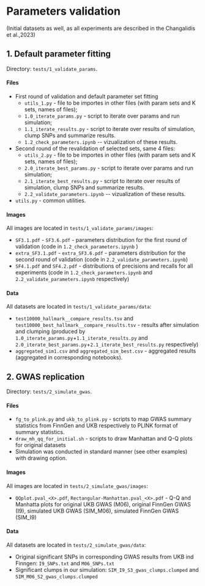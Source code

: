 # Parameters validation

(Initial datasets as well, as all experiments are described in the Changalidis et al.,2023)

## 1. Default parameter fitting

Directory: `tests/1_validate_params`.

#### Files

* First round of validation and default parameter set fitting
    * `utils_1.py` - file to be importes in other files (with param sets and K sets, names of files);
    * `1.0_iterate_params.py` - script to iterate over params and run simulation;
    * `1.1_iterate_results.py` - script to iterate over results of simulation, clump SNPs and summarize results. 
    * `1.2_check_parameters.ipynb` -- vizualization of these results.
* Second round of the revalidation of selected sets, same 4 files:
    * `utils_2.py` - file to be importes in other files (with param sets and K sets, names of files);
    * `2.0_iterate_best_params.py` - script to iterate over params and run simulation;
    * `2.1_iterate_best_results.py` - script to iterate over results of simulation, clump SNPs and summarize results. 
    * `2.2_validate_parameters.ipynb` -- vizualization of these results.
* `utils.py` - common utilities.

#### Images

All images are located in `tests/1_validate_params/images`:

* `SF3.1.pdf` - `SF3.6.pdf` - parameters distribution for the first round of validation (code in `1.2_check_parameters.ipynb` )
* `extra_SF3.1.pdf` - `extra_SF3.6.pdf` - parameters distribution for the second round of validation (code in `2.2_validate_parameters.ipynb`)
* `SF4.1.pdf` and `SF4.2.pdf` - distributions of precisions and recalls for all experiments (code in `1.2_check_parameters.ipynb` and `2.2_validate_parameters.ipynb` respectively)


#### Data

All datasets are located in `tests/1_validate_params/data`:

* `test10000_hallmark__compare_results.tsv` and `test10000_best_hallmark__compare_results.tsv` - results after simulation and clumping (produced by `1.0_iterate_params.py`+`1.1_iterate_results.py` and `2.0_iterate_best_params.py`+`2.1_iterate_best_results.py` respectively)
* `aggregated_sim1.csv` and `aggregated_sim_best.csv` - aggregated results (aggregated in corresponding notebooks).



## 2. GWAS replication 

Directory: `tests/2_simulate_gwas`.

#### Files

* `fg_to_plink.py` and `ukb_to_plink.py` - scripts to map GWAS summary statistics from FinnGen and UKB respectively to PLINK format of summary statistics.
* `draw_mh_qq_for_initial.sh` - scripts to draw Manhattan and Q-Q plots for original datasets
* Simulation was conducted in standard manner (see other examples) with drawing option.


#### Images

All images are located in `tests/2_simulate_gwas/images`:

* `QQplot.pval_<X>.pdf`, `Rectangular-Manhattan.pval_<X>.pdf` - Q-Q and Manhatta plots for original UKB GWAS (M06), original FinnGen GWAS (I9), simulated UKB GWAS (SIM_M06), simulated FinnGen GWAS (SIM_I9)  

#### Data

All datasets are located in `tests/2_simulate_gwas/data`:

* Original significant SNPs in corresponding GWAS results from UKB ind Finngen: `I9_SNPs.txt` and `M06_SNPs.txt`
* Significant clumps in our simulation: `SIM_I9_S3_gwas_clumps.clumped` and `SIM_M06_S2_gwas_clumps.clumped`


